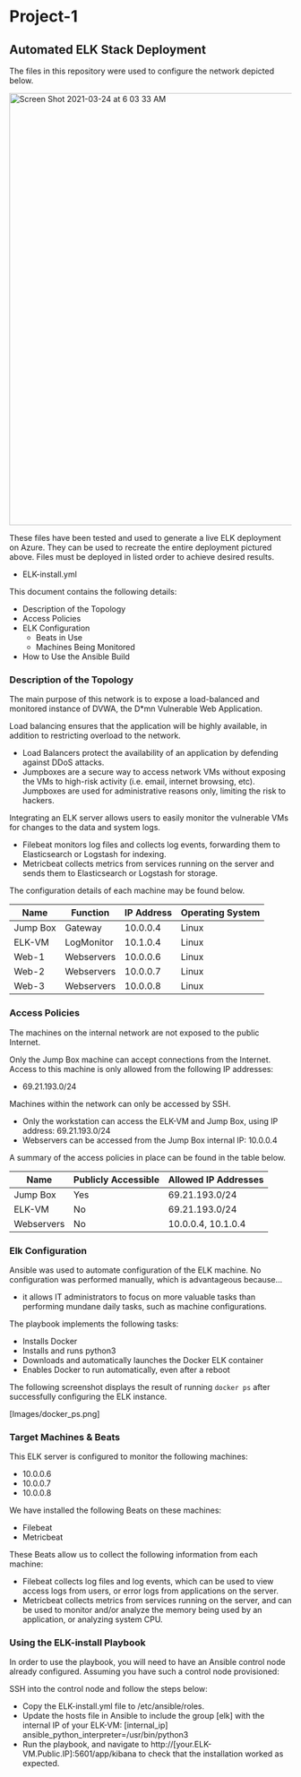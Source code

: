 # Project-1

## Automated ELK Stack Deployment

The files in this repository were used to configure the network depicted below.

<img width="772" alt="Screen Shot 2021-03-24 at 6 03 33 AM" src="https://user-images.githubusercontent.com/73920494/112308006-401b8e80-8c67-11eb-9123-b8cdd3bf8572.png">


These files have been tested and used to generate a live ELK deployment on Azure. They can be used to recreate the entire deployment pictured above. Files must be deployed in listed order to achieve desired results. 

  - ELK-install.yml

This document contains the following details:
- Description of the Topology
- Access Policies
- ELK Configuration
  - Beats in Use
  - Machines Being Monitored
- How to Use the Ansible Build


### Description of the Topology

The main purpose of this network is to expose a load-balanced and monitored instance of DVWA, the D*mn Vulnerable Web Application.

Load balancing ensures that the application will be highly available, in addition to restricting overload to the network.
- Load Balancers protect the availability of an application by defending against DDoS attacks.
- Jumpboxes are a secure way to access network VMs without exposing the VMs to high-risk activity (i.e. email, internet browsing, etc). Jumpboxes are used for administrative reasons only, limiting the risk to hackers. 

Integrating an ELK server allows users to easily monitor the vulnerable VMs for changes to the data and system logs.
- Filebeat monitors log files and collects log events, forwarding them to Elasticsearch or Logstash for indexing. 
- Metricbeat collects metrics from services running on the server and sends them to Elasticsearch or Logstash for storage.

The configuration details of each machine may be found below.

| Name     | Function | IP Address | Operating System |
|----------|----------|------------|------------------|
| Jump Box | Gateway  | 10.0.0.4   | Linux            |
| ELK-VM   |LogMonitor| 10.1.0.4   | Linux            |
| Web-1    |Webservers| 10.0.0.6   | Linux            |
| Web-2    |Webservers| 10.0.0.7   | Linux            |
| Web-3    |Webservers| 10.0.0.8   | Linux            |

### Access Policies

The machines on the internal network are not exposed to the public Internet. 

Only the Jump Box machine can accept connections from the Internet. Access to this machine is only allowed from the following IP addresses:
- 69.21.193.0/24

Machines within the network can only be accessed by SSH.
- Only the workstation can access the ELK-VM and Jump Box, using IP address: 69.21.193.0/24
- Webservers can be accessed from the Jump Box internal IP: 10.0.0.4

A summary of the access policies in place can be found in the table below.

| Name     | Publicly Accessible | Allowed IP Addresses |
|----------|---------------------|----------------------|
| Jump Box | Yes                 | 69.21.193.0/24       |
|  ELK-VM  | No                  | 69.21.193.0/24       |
|Webservers| No                  | 10.0.0.4, 10.1.0.4   |

### Elk Configuration

Ansible was used to automate configuration of the ELK machine. No configuration was performed manually, which is advantageous because...
- it allows IT administrators to focus on more valuable tasks than performing mundane daily tasks, such as machine configurations. 

The playbook implements the following tasks:
- Installs Docker 
- Installs and runs python3
- Downloads and automatically launches the Docker ELK container
- Enables Docker to run automatically, even after a reboot

The following screenshot displays the result of running `docker ps` after successfully configuring the ELK instance.

[Images/docker_ps.png]

### Target Machines & Beats
This ELK server is configured to monitor the following machines:
- 10.0.0.6
- 10.0.0.7
- 10.0.0.8

We have installed the following Beats on these machines:
- Filebeat
- Metricbeat

These Beats allow us to collect the following information from each machine:
- Filebeat collects log files and log events, which can be used to view access logs from users, or error logs from applications on the server.
- Metricbeat collects metrics from services running on the server, and can be used to monitor and/or analyze the memory being used by an application, or analyzing system CPU. 

### Using the ELK-install Playbook
In order to use the playbook, you will need to have an Ansible control node already configured. Assuming you have such a control node provisioned: 

SSH into the control node and follow the steps below:
- Copy the ELK-install.yml file to /etc/ansible/roles.
- Update the hosts file in Ansible to include the group [elk] with the internal IP of your ELK-VM: [internal_ip] ansible_python_interpreter=/usr/bin/python3
- Run the playbook, and navigate to http://[your.ELK-VM.Public.IP]:5601/app/kibana to check that the installation worked as expected.
